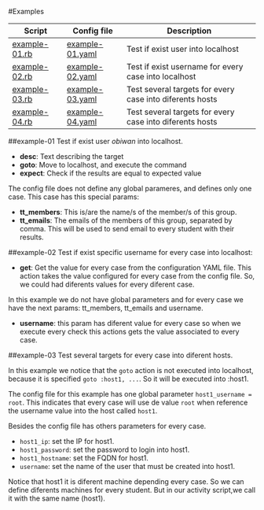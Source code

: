 
#Examples


|Script   | Config file | Description |
|-------- | ----------- |------------ |
|[example-01.rb](../examples/example-01.rb) | [example-01.yaml](../examples/example-01.yaml) | Test if exist user <obiwan> into localhost |
|[example-02.rb](../examples/example-02.rb) | [example-02.yaml](../examples/example-02.yaml) | Test if exist username for every case into localhost |
|[example-03.rb](../examples/example-03.rb) | [example-03.yaml](../examples/example-03.yaml) | Test several targets for every case into diferents hosts |
|[example-04.rb](../examples/example-04.rb) | [example-04.yaml](../examples/example-04.yaml) | Test several targets for every case into diferents hosts |


##example-01
Test if exist user *obiwan* into localhost.

* **desc**: Text describing the target
* **goto**: Move to localhost, and execute the command
* **expect**: Check if the results are equal to expected value

The config file does not define any global parameres, and
defines only one case. This case has this special params:

* **tt_members**: This is/are the name/s of the member/s of this group.
* **tt_emails**: The emails of the members of this group, separated by comma. This
  will be used to send email to every student with their results.

##example-02
Test if exist specific username for every case into localhost:  

* **get**: Get the value for every case from the configuration YAML file. This
action takes the value configured for every case from the config file. So, we
could had diferents values for every diferent case.

In this example we do not have global parameters and for every case we have
the next params: tt_members, tt_emails and username.
* **username**: this param has diferent value for every case so when we execute
every check this actions gets the value associated to every case.

##example-03
Test several targets for every case into diferent hosts.

In this example we notice that the `goto` action is not executed into localhost,
because it is specified `goto :host1, ...`. So it will be executed into :host1.

The config file for this example has one global parameter `host1_username = root`.
This indicates that every case will use de value  `root` when reference the
username value into the host called `host1`.

Besides the config file has others parameters for every case.
* `host1_ip`: set the IP for host1.
* `host1_password`: set the password to login into host1.
* `host1_hostname`: set the FQDN for host1.
* `username`: set the name of the user that must be created into host1.

Notice that host1 it is diferent machine depending every case. So we can define
diferents machines for every student. But in our activity script,we call it with the
same name (host1).

